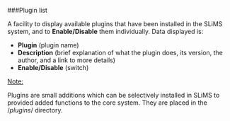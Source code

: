 ###Plugin list

A facility to display available plugins that have been installed in the SLiMS system, and to **Enable/Disable** them individually. Data displayed is:

* **Plugin** (plugin name)
* **Description** (brief explanation of  what the plugin does, its version, the author, and a link to more details)
* **Enable/Disable** (switch)



<u>Note:</u>

Plugins are small additions which can be selectively installed in SLiMS to provided added functions to the core system. They are placed in the /*plugins*/ directory.

